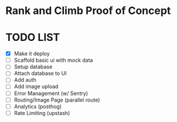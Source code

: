 # Rank and Climb Proof of Concept

# TODO LIST

- [x] Make it deploy
- [ ] Scaffold basic ui with mock data
- [ ] Setup database
- [ ] Attach database to UI
- [ ] Add auth
- [ ] Add image upload
- [ ] Error Management (w/ Sentry)
- [ ] Routing/Image Page (parallel route)
- [ ] Analytics (posthog)
- [ ] Rate Limiting (upstash)